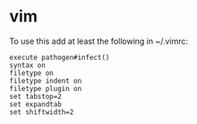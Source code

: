 # vim
To use this add at least the following in ~/.vimrc:

    execute pathogen#infect()
    syntax on
    filetype on
    filetype indent on
    filetype plugin on
    set tabstop=2
    set expandtab
    set shiftwidth=2
  
  
